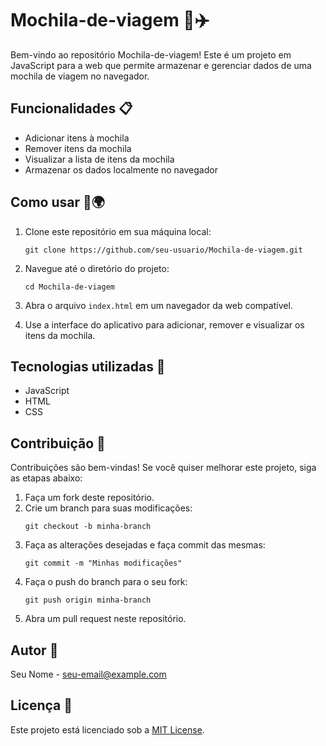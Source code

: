 # Mochila-de-viagem 🎒✈️

Bem-vindo ao repositório Mochila-de-viagem! Este é um projeto em JavaScript para a web que permite armazenar e gerenciar dados de uma mochila de viagem no navegador.

## Funcionalidades 📋

- Adicionar itens à mochila
- Remover itens da mochila
- Visualizar a lista de itens da mochila
- Armazenar os dados localmente no navegador

## Como usar 🛫🌍

1. Clone este repositório em sua máquina local:
   ```
   git clone https://github.com/seu-usuario/Mochila-de-viagem.git
   ```

2. Navegue até o diretório do projeto:
   ```
   cd Mochila-de-viagem
   ```

3. Abra o arquivo `index.html` em um navegador da web compatível.

4. Use a interface do aplicativo para adicionar, remover e visualizar os itens da mochila.

## Tecnologias utilizadas 🚀

- JavaScript
- HTML
- CSS

## Contribuição 🤝

Contribuições são bem-vindas! Se você quiser melhorar este projeto, siga as etapas abaixo:

1. Faça um fork deste repositório.
2. Crie um branch para suas modificações:
   ```
   git checkout -b minha-branch
   ```
3. Faça as alterações desejadas e faça commit das mesmas:
   ```
   git commit -m "Minhas modificações"
   ```
4. Faça o push do branch para o seu fork:
   ```
   git push origin minha-branch
   ```
5. Abra um pull request neste repositório.

## Autor 👤

Seu Nome - [seu-email@example.com](mailto:seu-email@example.com)

## Licença 📜

Este projeto está licenciado sob a [MIT License](LICENSE).

